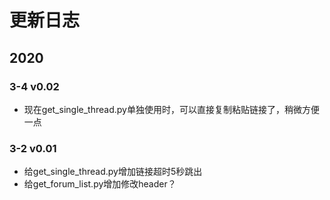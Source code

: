 # 更新日志

## 2020

### 3-4 v0.02

- 现在get_single_thread.py单独使用时，可以直接复制粘贴链接了，稍微方便一点

### 3-2 v0.01

- 给get_single_thread.py增加链接超时5秒跳出
- 给get_forum_list.py增加修改header？